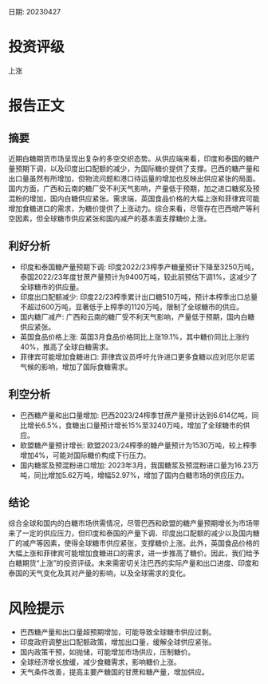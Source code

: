 
日期: 20230427

# 投资评级

上涨

# 报告正文

## 摘要

近期白糖期货市场呈现出复杂的多空交织态势。从供应端来看，印度和泰国的糖产量预期下调，以及印度出口配额的减少，为国际糖价提供了支撑。巴西的糖产量和出口量虽然有所增加，但物流问题和港口待运量的增加也反映出供应紧张的局面。国内方面，广西和云南的糖厂受不利天气影响，产量低于预期，加之进口糖浆及预混粉的增加，国内白糖供应紧张。需求端，英国食品价格的大幅上涨和菲律宾可能增加食糖进口的需求，为糖价提供了上涨动力。综合来看，尽管存在巴西增产等利空因素，但全球糖市供应紧张和国内减产的基本面支撑糖价上涨。

## 利好分析

* 印度和泰国糖产量预期下调: 印度2022/23榨季产糖量预计下降至3250万吨，泰国2022/23年度甘蔗产量预计为9400万吨，较此前预估下调1%，这减少了全球糖市的供应量。
* 印度出口配额减少: 印度22/23榨季累计出口糖510万吨，预计本榨季出口总量不超过600万吨，显著低于上榨季的1120万吨，限制了全球糖市的供应。
* 国内糖厂减产: 广西和云南的糖厂受不利天气影响，产量低于预期，国内白糖供应紧张。
* 英国食品价格上涨: 英国3月食品价格同比上涨19.1%，其中糖价同比上涨约40%，推高了全球白糖需求。
* 菲律宾可能增加食糖进口: 菲律宾议员呼吁允许进口更多食糖以应对厄尔尼诺气候的影响，增加了国际食糖需求。

## 利空分析

* 巴西糖产量和出口量增加: 巴西2023/24榨季甘蔗产量预计达到6.614亿吨，同比增长6.5%，食糖出口量预计增长15%至3240万吨，增加了全球糖市的供应。
* 欧盟糖产量预计增长: 欧盟2023/24榨季的糖产量预计为1530万吨，较上榨季增加4%，可能对国际糖价构成下行压力。
* 国内糖浆及预混粉进口增加: 2023年3月，我国糖浆及预混粉进口量为16.23万吨，同比增加5.62万吨，增幅52.97%，增加了国内白糖市场的供应压力。

## 结论

综合全球和国内的白糖市场供需情况，尽管巴西和欧盟的糖产量预期增长为市场带来了一定的供应压力，但印度和泰国的产量下调、印度出口配额的减少以及国内糖厂的减产等因素，使得全球糖市供应紧张，支撑糖价上涨。此外，英国食品价格的大幅上涨和菲律宾可能增加食糖进口的需求，进一步推高了糖价。因此，我们给予白糖期货“上涨”的投资评级。未来需密切关注巴西的实际产量和出口进度、印度和泰国的天气变化及其对产量的影响，以及全球需求的变化。

# 风险提示

* 巴西糖产量和出口量超预期增加，可能导致全球糖市供应过剩。
* 印度政府调整出口配额政策，增加出口量，缓解全球供应紧张。
* 国内政策干预，如抛储，可能增加市场供应，压制糖价。
* 全球经济增长放缓，减少食糖需求，影响糖价上涨。
* 天气条件改善，提高主要产糖国的甘蔗和糖产量，增加供应。
